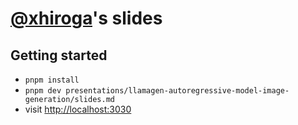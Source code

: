 # [@xhiroga](https://github.com/xhiroga)'s slides

## Getting started

- `pnpm install`
- `pnpm dev presentations/llamagen-autoregressive-model-image-generation/slides.md`
- visit <http://localhost:3030>
